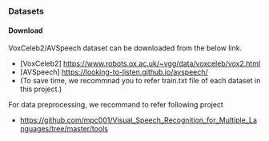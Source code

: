 ### Datasets
#### Download
VoxCeleb2/AVSpeech dataset can be downloaded from the below link.
- [VoxCeleb2] https://www.robots.ox.ac.uk/~vgg/data/voxceleb/vox2.html
- [AVSpeech] https://looking-to-listen.github.io/avspeech/
- (To save time, we recommnad you to refer train.txt file of each dataset in this project.)

  
For data preprocessing, we recommand to refer following project
- https://github.com/mpc001/Visual_Speech_Recognition_for_Multiple_Languages/tree/master/tools

